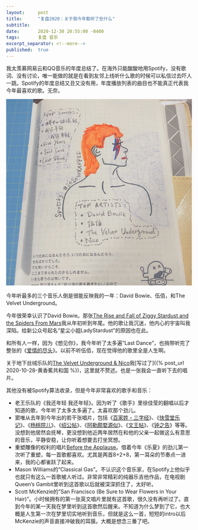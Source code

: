 ```yaml
---
layout:     post
title:      "复盘2020：关于我今年都听了些什么"
subtitle:   
date:       2020-12-30 20:55:00 -0400
tags:       复盘 音乐
excerpt_separator: <!--more-->
published:  true
---
```

我太羡慕网易云和QQ音乐的年度总结了。在海外只能酸酸地用Spotify，没有歌词、没有讨论，唯一能做的就是在看到友邻上线听什么歌的时候可以私信过去吓人一跳。Spotify的年度总结又丑又没有用，年度播放列表的曲目也不能真正代表我今年最喜欢的歌。无奈。

<center><img src="/assets/images/2020-12-30-01.jpg" alt="手账：Spotify's #2020Unwrapped" width="600"/></center>

今年听最多的三个音乐人倒是很能反映我的一年：David Bowie、伍佰，和The Velvet Underground。

今年很荣幸认识了David Bowie。那张[The Rise and Fall of Ziggy Stardust and the Spiders From Mars](https://music.douban.com/subject/1433464/)我从年初听到年尾。他的歌让我沉迷，他内心的宇宙叫我深陷。给新公众号起名“星尘小姐LadyStardust”的原因也在此。

和所有人一样，因为《想见你》，我今年听了太多遍“Last Dance”，也捎带听完了整张的《[爱情的尽头](https://music.douban.com/subject/26922496/)》。以前不听伍佰，现在觉得他的歌里全是人生啊。

关于地下丝绒乐队的[The Velvet Underground & Nico](https://music.douban.com/subject/1986653/)我[写过了]({% post_url 2020-10-28-黄香蕉共和国 %})，这里就不赘述。也是一张我会一直听下去的唱片。

其他没有被Spotify算法收录，但是今年非常喜欢的歌手和音乐：
* 老王乐队的《我还年轻 我还年轻》。因为听了《歌手》里徐佳莹的翻唱以后才知道的歌，今年听了太多太多遍了。太喜欢那个劲儿。
* 窦唯从去年到今年出的若干张唱片，包括《[百家姓・三字经](https://music.douban.com/subject/35168807/)》、《[快雪堂乐记](https://music.douban.com/subject/33430078/)》、《[杨桃院儿](https://music.douban.com/subject/33430122/)》、《[绍公帖](https://music.douban.com/subject/34095502/)》、《[阿勒颇婺源似](https://music.douban.com/subject/33430123/)》、《[文王帖](https://music.douban.com/subject/30455993/)》、《[钟之告](https://music.douban.com/subject/35240048/)》等等。没想到他居然会抚琴，更没想到他近两年居然在和他的父亲一起做这么有意思的音乐，平静安稳，让你听着想要去打坐冥想。
* 重塑雕像的权利的唱片[Before the Applause](https://music.douban.com/subject/27140947/)。借着今年《乐夏》的劲儿第一次听了重塑，每一首歌都喜欢。尤其是两首8+2+8，第一耳朵的节奏点一进来，我的心都雀跃了起来。
* Mason Williams的“Classical Gas”。不认识这个音乐家，在Spotify上他似乎也就只有这么一首歌被人听过。非常非常精彩的纯器乐吉他作品，在电视剧Queen’s Gambit里听到这首歌以后就被深深抓住了，太好听。
* Scott McKenzie的”San Francisco (Be Sure to Wear Flowers in Your Hair)”。小时候拥有的第一张英文唱片里就有这首歌，很久没有再听过了。直到今年的某一天我在梦里听到这首歌然后醒来。不知道为什么梦到了它，也大概是人生第一次在梦里切实地听到音乐，但就是这么一首，短短的intro以后McKenzie的声音直接冲破我的耳膜。大概是想念三番了吧。